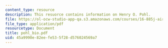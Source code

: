 ```yaml
---
content_type: resource
description: This resuorce contains information on Henry O. Pohl.
file: https://ol-ocw-studio-app-qa.s3.amazonaws.com/courses/16-885j-aircraft-systems-engineering-fall-2005/45a9990e82eefe535f28d576024569a7_pohl_bio.pdf
file_type: application/pdf
resourcetype: Document
title: pohl_bio.pdf
uid: 45a9990e-82ee-fe53-5f28-d576024569a7
---
```

